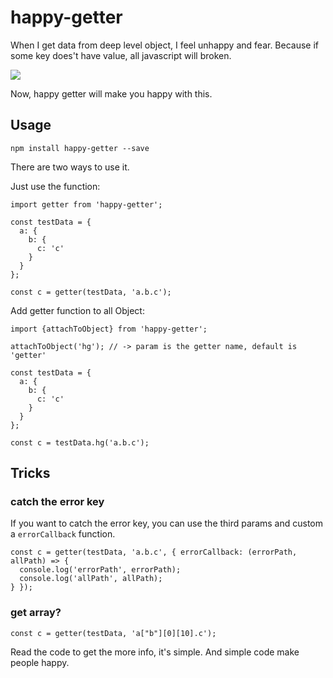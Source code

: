 # happy-getter

When I get data from deep level object, I feel unhappy and fear. Because if some key does't have value, all javascript will broken.

![](https://img.alicdn.com/tfs/TB1PhCHhMoQMeJjy0FpXXcTxpXa-856-220.png)

Now, happy getter will make you happy with this.

## Usage

```
npm install happy-getter --save
```

There are two ways to use it.

Just use the function:

```
import getter from 'happy-getter';

const testData = {
  a: {
    b: {
      c: 'c'
    }
  }
};

const c = getter(testData, 'a.b.c');
```

Add getter function to all Object:

```
import {attachToObject} from 'happy-getter';

attachToObject('hg'); // -> param is the getter name, default is 'getter'

const testData = {
  a: {
    b: {
      c: 'c'
    }
  }
};

const c = testData.hg('a.b.c');
```

## Tricks

### catch the error key

If you want to catch the error key, you can use the third params and custom a `errorCallback` function.

```
const c = getter(testData, 'a.b.c', { errorCallback: (errorPath, allPath) => {
  console.log('errorPath', errorPath);
  console.log('allPath', allPath);
} });
```

### get array?

```
const c = getter(testData, 'a["b"][0][10].c');
```

Read the code to get the more info, it's simple. And simple code make people happy.
